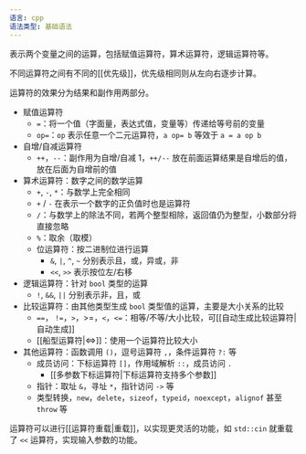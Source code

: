 ```yaml
---
语言: cpp
语法类型: 基础语法
---
```

表示两个变量之间的运算，包括赋值运算符，算术运算符，逻辑运算符等。

不同运算符之间有不同的[[优先级]]，优先级相同则从左向右逐步计算。

运算符的效果分为结果和副作用两部分。

* 赋值运算符
    * `=`：将一个值（字面量，表达式值，变量等）传递给等号前的变量
    * `op=`：`op` 表示任意一个二元运算符，`a op= b` 等效于 `a = a op b`
* 自增/自减运算符
    * `++`，`--`：副作用为自增/自减 1，`++/--` 放在前面运算结果是自增后的值，放在后面为自增前的值
* 算术运算符：数字之间的数学运算
    * `+`, `-`, `*`：与数学上完全相同
    * `+` / `-` 在表示一个数字的正负值时也是运算符
    * `/`：与数学上的除法不同，若两个整型相除，返回值仍为整型，小数部分将直接忽略
    * `%`：取余（取模）
    * 位运算符：按二进制位进行运算
        * `&`, `|`, `^`, `~`  分别表示且，或，异或，非
        * `<<`, `>>` 表示按位左/右移
* 逻辑运算符：针对 `bool` 类型的运算
    * `!`, `&&`, `||` 分别表示非，且，或
* 比较运算符：由其他类型生成 `bool` 类型值的运算，主要是大小关系的比较
    * `==`， `!=`，`>`，>=，`<`，`<=`：相等/不等/大小比较，可[[自动生成比较运算符|自动生成]]
    * [[船型运算符|<=>]]：使用一个运算符比较大小
* 其他运算符：函数调用 `()`，逗号运算符 `,`，条件运算符 `?:` 等
    * 成员访问：下标运算符 `[]`，作用域解析 `::`，成员访问 `.`
	    * [[多参数下标运算符|下标运算符支持多个参数]]
    * 指针：取址 `&`，寻址 `*`，指针访问 `->` 等
    * 类型转换，`new`，`delete`，`sizeof`，`typeid`，`noexcept`，`alignof` 甚至 `throw` 等

‍运算符可以进行[[运算符重载|重载]]，以实现更灵活的功能，如 `std::cin` 就重载了 `<<` 运算符，实现输入参数的功能。